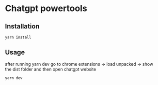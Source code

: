 # Chatgpt powertools

## Installation

```bash
yarn install
```

## Usage
after running yarn dev go to chrome extensions -> load unpacked -> show the dist folder
and then open chatgpt website
```bash
yarn dev
```

